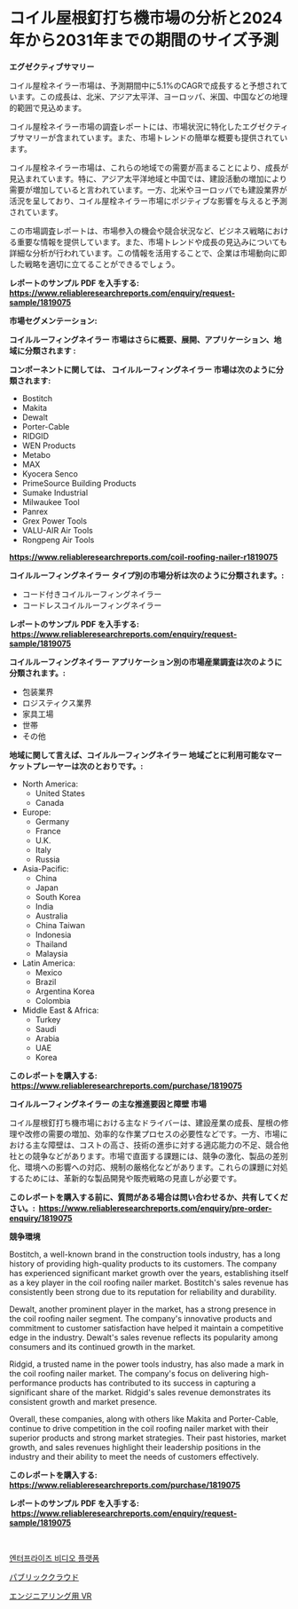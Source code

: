 <p><h1>コイル屋根釘打ち機市場の分析と2024年から2031年までの期間のサイズ予測</h1></p><p><strong>エグゼクティブサマリー</strong></p>
<p><p>コイル屋栓ネイラー市場は、予測期間中に5.1%のCAGRで成長すると予想されています。この成長は、北米、アジア太平洋、ヨーロッパ、米国、中国などの地理的範囲で見込めます。</p><p>コイル屋栓ネイラー市場の調査レポートには、市場状況に特化したエグゼクティブサマリーが含まれています。また、市場トレンドの簡単な概要も提供されています。 </p><p>コイル屋栓ネイラー市場は、これらの地域での需要が高まることにより、成長が見込まれています。特に、アジア太平洋地域と中国では、建設活動の増加により需要が増加していると言われています。一方、北米やヨーロッパでも建設業界が活況を呈しており、コイル屋栓ネイラー市場にポジティブな影響を与えると予測されています。</p><p>この市場調査レポートは、市場参入の機会や競合状況など、ビジネス戦略における重要な情報を提供しています。また、市場トレンドや成長の見込みについても詳細な分析が行われています。この情報を活用することで、企業は市場動向に即した戦略を適切に立てることができるでしょう。</p></p>
<p><strong>レポートのサンプル PDF を入手する: <a href="https://www.reliableresearchreports.com/enquiry/request-sample/1819075">https://www.reliableresearchreports.com/enquiry/request-sample/1819075</a></strong></p>
<p><strong>市場セグメンテーション:</strong></p>
<p><strong> コイルルーフィングネイラー 市場はさらに概要、展開、アプリケーション、地域に分類されます :</strong></p>
<p><strong>コンポーネントに関しては、 コイルルーフィングネイラー 市場は次のように分類されます: &nbsp;</strong></p>
<p><ul><li>Bostitch</li><li>Makita</li><li>Dewalt</li><li>Porter-Cable</li><li>RIDGID</li><li>WEN Products</li><li>Metabo</li><li>MAX</li><li>Kyocera Senco</li><li>PrimeSource Building Products</li><li>Sumake Industrial</li><li>Milwaukee Tool</li><li>Panrex</li><li>Grex Power Tools</li><li>VALU-AIR Air Tools</li><li>Rongpeng Air Tools</li></ul></p>
<p><strong><a href="https://www.reliableresearchreports.com/coil-roofing-nailer-r1819075">https://www.reliableresearchreports.com/coil-roofing-nailer-r1819075</a></strong></p>
<p><strong> コイルルーフィングネイラー タイプ別の市場分析は次のように分類されます。:</strong></p>
<p><ul><li>コード付きコイルルーフィングネイラー</li><li>コードレスコイルルーフィングネイラー</li></ul></p>
<p><strong>レポートのサンプル PDF を入手する: &nbsp;<a href="https://www.reliableresearchreports.com/enquiry/request-sample/1819075">https://www.reliableresearchreports.com/enquiry/request-sample/1819075</a></strong></p>
<p><strong> コイルルーフィングネイラー アプリケーション別の市場産業調査は次のように分類されます。:</strong></p>
<p><ul><li>包装業界</li><li>ロジスティクス業界</li><li>家具工場</li><li>世帯</li><li>その他</li></ul></p>
<p><strong>地域に関して言えば、コイルルーフィングネイラー 地域ごとに利用可能なマーケットプレーヤーは次のとおりです。:</strong></p>
<p><ul>
    <li>
        North America:
        <ul>
            <li>United States</li>
            <li>Canada</li>
        </ul>
    </li>
    <li>
        Europe:
        <ul>
            <li>Germany</li>
            <li>France</li>
            <li>U.K.</li>
            <li>Italy</li>
            <li>Russia</li>
        </ul>
    </li>
    <li>
        Asia-Pacific:
        <ul>
            <li>China</li>
            <li>Japan</li>
            <li>South Korea</li>
            <li>India</li>
            <li>Australia</li>
            <li>China Taiwan</li>
            <li>Indonesia</li>
            <li>Thailand</li>
            <li>Malaysia</li>
        </ul>
    </li>
    <li>
        Latin America:
        <ul>
            <li>Mexico</li>
            <li>Brazil</li>
            <li>Argentina Korea</li>
            <li>Colombia</li>
        </ul>
    </li>
    <li>
        Middle East & Africa:
        <ul>
            <li>Turkey</li>
            <li>Saudi</li>
            <li>Arabia</li>
            <li>UAE</li>
            <li>Korea</li>
        </ul>
    </li>
    </ul></p>
<p><strong>このレポートを購入する: &nbsp;<a href="https://www.reliableresearchreports.com/purchase/1819075">https://www.reliableresearchreports.com/purchase/1819075</a></strong></p>
<p><strong>コイルルーフィングネイラー の主な推進要因と障壁 市場</strong></p>
<p><p>コイル屋根釘打ち機市場における主なドライバーは、建設産業の成長、屋根の修理や改修の需要の増加、効率的な作業プロセスの必要性などです。一方、市場における主な障壁は、コストの高さ、技術の進歩に対する適応能力の不足、競合他社との競争などがあります。市場で直面する課題には、競争の激化、製品の差別化、環境への影響への対応、規制の厳格化などがあります。これらの課題に対処するためには、革新的な製品開発や販売戦略の見直しが必要です。</p></p>
<p><strong>このレポートを購入する前に、質問がある場合は問い合わせるか、共有してください。:&nbsp; <a href="https://www.reliableresearchreports.com/enquiry/pre-order-enquiry/1819075">https://www.reliableresearchreports.com/enquiry/pre-order-enquiry/1819075</a></strong></p>
<p><strong>競争環境</strong></p>
<p><p>Bostitch, a well-known brand in the construction tools industry, has a long history of providing high-quality products to its customers. The company has experienced significant market growth over the years, establishing itself as a key player in the coil roofing nailer market. Bostitch's sales revenue has consistently been strong due to its reputation for reliability and durability.</p><p>Dewalt, another prominent player in the market, has a strong presence in the coil roofing nailer segment. The company's innovative products and commitment to customer satisfaction have helped it maintain a competitive edge in the industry. Dewalt's sales revenue reflects its popularity among consumers and its continued growth in the market.</p><p>Ridgid, a trusted name in the power tools industry, has also made a mark in the coil roofing nailer market. The company's focus on delivering high-performance products has contributed to its success in capturing a significant share of the market. Ridgid's sales revenue demonstrates its consistent growth and market presence.</p><p>Overall, these companies, along with others like Makita and Porter-Cable, continue to drive competition in the coil roofing nailer market with their superior products and strong market strategies. Their past histories, market growth, and sales revenues highlight their leadership positions in the industry and their ability to meet the needs of customers effectively.</p></p>
<p><strong>このレポートを購入する: &nbsp; <a href="https://www.reliableresearchreports.com/purchase/1819075">https://www.reliableresearchreports.com/purchase/1819075</a></strong></p>
<p><strong>レポートのサンプル PDF を入手する: &nbsp;<a href="https://www.reliableresearchreports.com/enquiry/request-sample/1819075">https://www.reliableresearchreports.com/enquiry/request-sample/1819075</a></strong><strong></strong></p>
<p>&nbsp;</p>
<p><p><a href="https://medium.com/@guyeichert86/%EA%B8%B0%EC%97%85-%EB%B9%84%EB%94%94%EC%98%A4-%ED%94%8C%EB%9E%AB%ED%8F%BC-%EC%8B%9C%EC%9E%A5-%EC%A7%80%ED%91%9C%EC%9D%98-%ED%95%B4%EB%8F%85-%EC%8B%9C%EC%9E%A5-%EC%A0%90%EC%9C%A0%EC%9C%A8-%ED%8A%B8%EB%A0%8C%EB%93%9C-%EB%B0%8F-%EC%84%B1%EC%9E%A5-%ED%8C%A8%ED%84%B4-ec42178f42b0">엔터프라이즈 비디오 플랫폼</a></p><p><a href="https://medium.com/@tigerprawn1996/%E6%AC%A1%E3%81%AE%E6%96%87%E7%AB%A0%E3%82%92%E6%97%A5%E6%9C%AC%E8%AA%9E%E3%81%AB%E7%BF%BB%E8%A8%B3%E3%81%97%E3%81%BE%E3%81%99-2024%E5%B9%B4%E3%81%8B%E3%82%892031%E5%B9%B4%E3%81%BE%E3%81%A7%E3%81%AE%E3%83%91%E3%83%96%E3%83%AA%E3%83%83%E3%82%AF%E3%82%AF%E3%83%A9%E3%82%A6%E3%83%89%E5%B8%82%E5%A0%B4%E3%82%B7%E3%82%A7%E3%82%A2%E3%81%AE%E9%80%B2%E5%8C%96%E3%81%A8%E5%B8%82%E5%A0%B4%E6%88%90%E9%95%B7%E3%83%88%E3%83%AC%E3%83%B3%E3%83%89-4ef2b58f4566">パブリッククラウド</a></p><p><a href="https://medium.com/@jimmieraun892023/%E3%82%A8%E3%83%B3%E3%82%B8%E3%83%8B%E3%82%A2%E3%83%AA%E3%83%B3%E3%82%B0%E5%B8%82%E5%A0%B4%E3%83%A1%E3%83%88%E3%83%AA%E3%82%AF%E3%82%B9%E3%81%AEvr%E3%82%92%E3%83%87%E3%82%B3%E3%83%BC%E3%83%89%E3%81%99%E3%82%8B-%E5%B8%82%E5%A0%B4%E3%82%B7%E3%82%A7%E3%82%A2-%E3%83%88%E3%83%AC%E3%83%B3%E3%83%89-%E6%88%90%E9%95%B7%E3%83%91%E3%82%BF%E3%83%BC%E3%83%B3-027d952c794a">エンジニアリング用 VR</a></p></p>